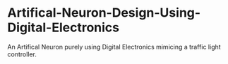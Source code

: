# Artifical-Neuron-Design-Using-Digital-Electronics
An Artifical Neuron purely using Digital Electronics mimicing a traffic light controller.
